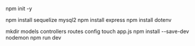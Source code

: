 npm init -y

npm install sequelize mysql2
npm install express
npm install dotenv

mkdir models controllers routes config
touch app.js
npm install --save-dev nodemon
npm run dev
